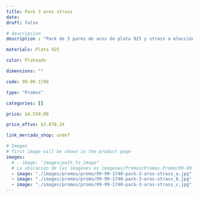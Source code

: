 ```yaml
---
title: Pack 3 aros strass
date: 
draft: false

# descripcion
description : "Pack de 3 pares de aros de plata 925 y strass a elección! Podés elegirlos entre todos los hermosos modelos y colores de nuestra sección de strass con precio $1660. Súper ahorro pensado especialmente para vos! No te olvides de avisarnos si los querés para regalo."

materials: Plata 925

color: Plateado

dimensions: ""

code: 99-99-1740

type: "Promos"

categories: []

price: $4.550,00

price_eftvo: $3.870,34

link_mercado_shop: undef

# Images
# first image will be shown in the product page
images:
  # - image: "images/path_to_image"
  # La ubicacion de las imagenes es imagenes/Promos/Promos.Promo/99-99-1740-pack-3-aros-strass
  - image: "./images/promos/promo/99-99-1740-pack-3-aros-strass_a.jpg"
  - image: "./images/promos/promo/99-99-1740-pack-3-aros-strass_b.jpg"
  - image: "./images/promos/promo/99-99-1740-pack-3-aros-strass_c.jpg"
---
```

